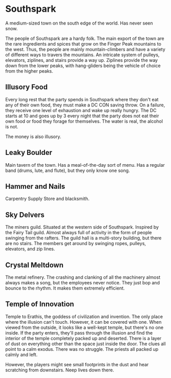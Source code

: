 # Southspark
A medium-sized town on the south edge of the world. Has never seen snow.

The people of Southspark are a hardy folk. The main export of the town are the rare ingredients and spices that grow on the Finger Peak mountains to the west. Thus, the people are mainly mountain-climbers and have a variety of different ways to travers the mountains. An intricate system of pulleys, elevators, ziplines, and stairs provide a way up. Ziplines provide the way down from the lower peaks, with hang-gliders being the vehicle of choice from the higher peaks.

## Illusory Food
Every long rest that the party spends in Southspark where they don't eat any of their own food, they must make a DC CON saving throw. On a failure, they receive one level of exhaustion and wake up really hungry. The DC starts at 10 and goes up by 3 every night that the party does not eat their own food or food they forage for themselves. The water is real, the alcohol is not.

The money is also illusory.

## Leaky Boulder
Main tavern of the town. Has a meal-of-the-day sort of menu. Has a regular band (drums, lute, and flute), but they only know one song.

## Hammer and Nails
Carpentry Supply Store and blacksmith.

## Sky Delvers
The miners guild. Situated at the western side of Southspark. Inspired by the Fairy Tail guild. Almost always full of activity in the form of people swinging from the rafters. The guild hall is a multi-story building, but there are no stairs. The members get around by swinging ropes, pulleys, elevators, and zip lines.

## Crystal Meltdown
The metal refinery. The crashing and clanking of all the machinery almost always makes a song, but the employees never notice. They just bop and bounce to the rhythm. It makes them extremely efficient.

## Temple of Innovation
Temple to Erathis, the goddess of civilization and invention. The only place where the illusion can't touch. However, it can be covered with one. When viewed from the outside, it looks like a well-kept temple, but there's no one inside. If the party enters, they'll pass through the illusion and find the interior of the temple completely packed up and deserted. There is a layer of dust on everything other than the space just inside the door. The clues all point to a calm exodus. There was no struggle. The priests all packed up calmly and left.

However, the players might see small footprints in the dust and hear scratching from downstairs. Neep lives down there.
